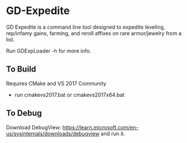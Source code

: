 # GD-Expedite
GD Expedite is a command line tool designed to expedite leveling, rep/infamy gains, farming, and reroll affixes on rare armor/jewelry from a list.

Run GDExpLoader -h for more info.


To Build
-----------------------------------------------------------------------------------
Requires CMake and VS 2017 Community
* run cmakevs2017.bat or cmakevs2017x64.bat

To Debug
-----------------------------------------------------------------------------------
Download DebugView: https://learn.microsoft.com/en-us/sysinternals/downloads/debugview and run it.

